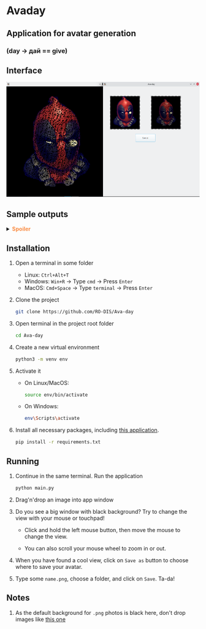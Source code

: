 # Avaday

## Application for avatar generation

### (day -> дай == give)


## Interface

<img src="./README/interface.preview.png" style="height: 300px; width: auto;"/>

## Sample outputs

   <details><summary><b><font color="#fa8e47">Spoiler</font></b></summary>
   <div id="column">
      <div id="row">
         <img src="./README/m.png" style="height: 200px; width: auto;"/>
         <img src="./README/m_c.png" style="height: 200px; width: auto;"/>
      </div>
      <div id="row">
         <img src="./README/tiger.png" style="height: 200px; width: auto;"/>
         <img src="./README/tiger_c.png" style="height: 200px; width: auto;"/>
      </div>
      <div id="row">
         <img src="./README/bird.png" style="height: 200px; width: auto;"/>
         <img src="./README/bird_c.png" style="height: 200px; width: auto;"/>
      </div>
      <div id="row">
         <img src="./README/hockey.png" style="height: 200px; width: auto;"/>
         <img src="./README/hockey_c.png" style="height: 200px; width: auto;"/>
      </div>
   </div>
   </details>

## Installation

1. Open a terminal in some folder
   - Linux: `Ctrl+Alt+T` 
   - Windows: `Win+R` -> Type `cmd` -> Press `Enter`
   - MacOS: `Cmd+Space` -> Type `terminal` -> Press `Enter`

1. Clone the project

   ```sh
   git clone https://github.com/RO-DIS/Ava-day
   ```

1. Open terminal in the project root folder

   ```sh
   cd Ava-day
   ```

1. Create a new virtual environment

   ```sh
   python3 -m venv env
   ```
1. Activate it

   - On Linux/MacOS:
      ```sh
      source env/bin/activate
      ```
   - On Windows:
      ```sh
      env\Scripts\activate
      ```

1. Install all necessary packages, including [this application](https://stackoverflow.com/a/50194143).

    ```sh
    pip install -r requirements.txt
    ```

## Running

1. Continue in the same terminal. Run the application

    ```sh
    python main.py
    ```

2. Drag'n'drop an image into app window

3. Do you see a big window with black background? Try to change the view with your mouse or touchpad!

   - Click and hold the left mouse button, then move the mouse to change the view. 

   - You can also scroll your mouse wheel to zoom in or out.

4. When you have found a cool view, click on `Save as` button to choose where to save your avatar.

5. Type some `name.png`, choose a folder, and click on `Save`. Ta-da!

## Notes

1. As the default background for `.png` photos is black here, don't drop images like [this one](https://upload.wikimedia.org/wikipedia/ru/thumb/7/78/Trollface.svg/1200px-Trollface.svg.png)
